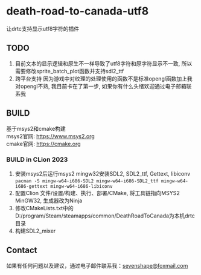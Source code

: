 # death-road-to-canada-utf8
让drtc支持显示utf8字符的插件  

## TODO
1. 目前文本的显示逻辑和原生不一样导致了utf8字符和原字符显示不一致, 所以需要修改sprite_batch_plot函数并支持sdl2_ttf
2. 跨平台支持
因为游戏中对纹理的处理使用的函数不是标准opengl函数加上我对opengl不熟, 我目前卡在了第一步, 如果你有什么头绪欢迎通过电子邮箱联系我

## BUILD
基于msys2和cmake构建  
msys2官网: https://www.msys2.org  
cmake官网: https://cmake.org

### BUILD in CLion 2023
1. 安装msys2后运行msys2 mingw32安装SDL2, SDL2_ttf, Gettext, libiconv   
```pacman -S mingw-w64-i686-SDL2 mingw-w64-i686-SDL2_ttf mingw-w64-i686-gettext mingw-w64-i686-libiconv```
2. 配置Clion 文件/设置/构建、执行、部署/CMake, 将工具链指向MSYS2 MinGW32, 生成器改为Ninja  
3. 修改CMakeLists.txt中的D:/program/Steam/steamapps/common/DeathRoadToCanada为本机drtc目录  
4. 构建SDL2_mixer

## Contact
如果有任何问题以及建议，通过电子邮件联系我：[sevenshape@foxmail.com](mailto:sevenshape@foxmail.com)
